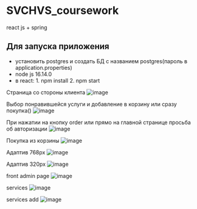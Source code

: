# SVCHVS_coursework
react js + spring

## Для запуска приложения
- установить postgres и создать БД с названием postgres(пароль в application.properties)
- node js 16.14.0
- в react: 1. npm install 2. npm start

Страница со стороны клиента
![image](https://user-images.githubusercontent.com/53149697/209944032-8ca00f17-3e29-48ce-be29-ab862bc1ef5b.png)

Выбор понравившейся услуги и добавление в корзину или сразу покупка()
![image](https://user-images.githubusercontent.com/53149697/209944242-e35a2b3f-f4dc-4e5f-876a-910cdec62847.png)

При нажатии на кнопку order или прямо на главной странице просьба об авторизации
![image](https://user-images.githubusercontent.com/53149697/209944438-0d4ac2ac-b43b-457a-b804-369cf5157e5f.png)

Покупка из корзины 
![image](https://user-images.githubusercontent.com/53149697/209944861-fbd7aa07-f19f-43aa-93c4-77b1c5745c85.png)

Адаптив 768px
![image](https://user-images.githubusercontent.com/53149697/209946530-38f5d761-ceb1-40e1-bb22-f37ee63f2cc3.png)

Адаптив 320px
![image](https://user-images.githubusercontent.com/53149697/209946562-1addaa55-7559-4cc7-8cac-b765bd2b78c4.png)

front admin page
![image](https://user-images.githubusercontent.com/53149697/209962149-ca3464a8-e678-4936-af99-dcb54d9d54f6.png)

services
![image](https://user-images.githubusercontent.com/53149697/209962229-ca0f7327-7f31-4919-be04-be14de28b12c.png)

services add
![image](https://user-images.githubusercontent.com/53149697/209962288-b6d14a4b-aecf-4827-90ab-82f0a04be0e2.png)

